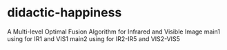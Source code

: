 # didactic-happiness
A Multi-level Optimal Fusion Algorithm for Infrared and Visible Image 
main1 using for IR1 and VIS1
main2 using for IR2-IR5 and VIS2-VIS5
